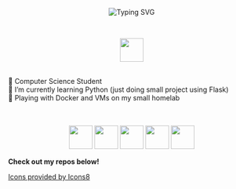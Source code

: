 <!--header / https://github.com/denvercoder1/readme-typing-svg -->

<p align="center"><img src="https://readme-typing-svg.demolab.com?font=Fira+Code&duration=3000&pause=1000&color=7DC92B&center=true&vCenter=true&width=435&lines=Hi%2C+I'm+Maciek" alt="Typing SVG" />
</p><br>
<p align="center">
<img width="48" height="48" src="https://img.icons8.com/fluency/48/clover.png"/>
</p>

<br>
🌱 Computer Science Student<br>
🌱 I’m currently learning Python (just doing small project using Flask)<br>
🌱 Playing with Docker and VMs on my small homelab<br><br><br>

<p align="center">
<img width="48" height="48" src="https://img.icons8.com/fluency/48/c-plus-plus-logo.png"/>
<img width="48" height="48" src="https://img.icons8.com/fluency/48/python.png"/>
<img width="48" height="48" src="https://img.icons8.com/fluency/48/docker.png"/>
<img width="48" height="48" src="https://img.icons8.com/fluency/48/terraform.png"/>
<img width="48" height="48" src="https://img.icons8.com/fluency/48/proxmox.png"/>
</p>

**Check out my repos below!**

<p><a href="https://icons8.com">Icons provided by Icons8<a></p>

<!---
JarnotMaciej/JarnotMaciej is a ✨ special ✨ repository because its `README.md` (this file) appears on your GitHub profile.
You can click the Preview link to take a look at your changes.
--->
